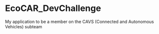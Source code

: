 # EcoCAR_DevChallenge
My application to be a member on the CAVS (Connected and Autonomous Vehicles) subteam
